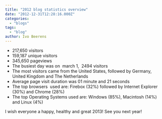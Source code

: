 ```yaml
---
title: "2012 blog statistics overview"
date: "2012-12-31T12:28:16.000Z"
categories: 
  - "blogs"
tags: 
  - "blog"
author: Ivo Beerens
---
```


- 217,650 visitors
- 159,187 unique visitors
- 345,650 pageviews
- The busiest day was on  march 1,  2494 visitors
- The most visitors came from the United States, followed by Germany, United Kingdom and The Netherlands
- Average page visit duration was 01 minute and 21 seconds
- The top browsers  used are: Firebox (32%) followed by Internet Explorer (30%) and Chrome (28%)
- The top Operating Systems used are: Windows (85%), Macintosh (14%) and Linux (4%)

I wish everyone a happy, healthy and great 2013! See you next year!



